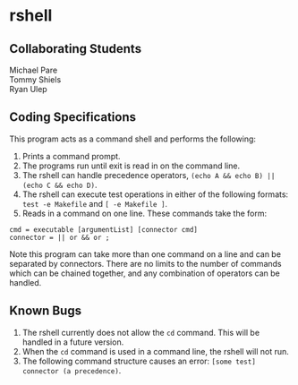 # rshell

## Collaborating Students
Michael Pare  
Tommy Shiels  
Ryan Ulep

## Coding Specifications
This program acts as a command shell and performs the following:

1. Prints a command prompt.
2. The programs run until exit is read in on the command line.
3. The rshell can handle precedence operators, `(echo A && echo B) || (echo C && echo D)`.  
4. The rshell can execute test operations in either of the following formats: `test -e Makefile` and `[ -e Makefile ]`.
5. Reads in a command on one line. These commands take the form:
```
cmd = executable [argumentList] [connector cmd]
connector = || or && or ;
```

Note this program can take more than one command on a line and can be separated by connectors.
There are no limits to the number of commands which can be chained together, and any combination of operators can be handled.   

## Known Bugs
1. The rshell currently does not allow the `cd` command. This will be handled in a future version.
2. When the `cd` command is used in a command line, the rshell will not run.
3. The following command structure causes an error: `[some test] connector (a precedence)`.
